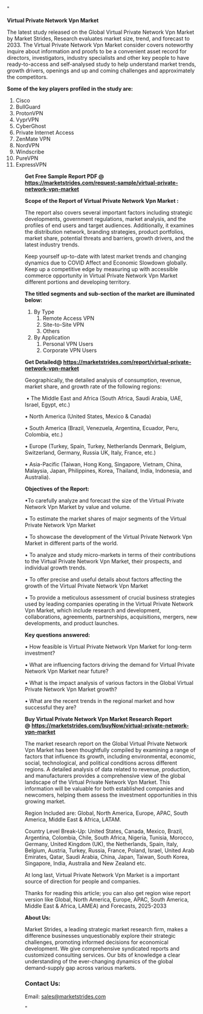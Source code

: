 "<p><strong>Virtual Private Network Vpn Market</strong></p>
<p>The latest study released on the Global Virtual Private Network Vpn Market by Market Strides, Research evaluates market size, trend, and forecast to 2033. The Virtual Private Network Vpn Market consider covers noteworthy inquire about information and proofs to be a convenient asset record for directors, investigators, industry specialists and other key people to have ready-to-access and self-analysed study to help understand market trends, growth drivers, openings and up and coming challenges and approximately the competitors.</p>
<p><strong> Some of the key players profiled in the study are: </strong></p>
<p><ol><li>
Cisco</li><li>BullGuard</li><li>ProtonVPN</li><li>VyprVPN</li><li>CyberGhost</li><li>Private Internet Access</li><li>ZenMate VPN</li><li>NordVPN</li><li>Windscribe</li><li>PureVPN</li><li>ExpressVPN

</li><ol></p>
<p><strong>Get Free Sample Report PDF @ <a href=https://marketstrides.com/request-sample/virtual-private-network-vpn-market>https://marketstrides.com/request-sample/virtual-private-network-vpn-market</a></strong></p>
<p><strong> Scope of the Report of Virtual Private Network Vpn Market : </strong></p>
<p>The report also covers several important factors including strategic developments, government regulations, market analysis, and the profiles of end users and target audiences. Additionally, it examines the distribution network, branding strategies, product portfolios, market share, potential threats and barriers, growth drivers, and the latest industry trends.</p>
<p>Keep yourself up-to-date with latest market trends and changing dynamics due to COVID Affect and Economic Slowdown globally. Keep up a competitive edge by measuring up with accessible commerce opportunity in Virtual Private Network Vpn Market different portions and developing territory.</p>
<p><strong> The titled segments and sub-section of the market are illuminated below: </strong></p>
<p><ol><li>By Type<ol><li>Remote Access VPN</li><li>Site-to-Site VPN</li><li>Others</li></ol></li><li>By Application<ol><li>Personal VPN Users</li><li>Corporate VPN Users</li></ol></li></ol></p>
<p><strong>Get Detailed@ <a href=https://marketstrides.com/report/virtual-private-network-vpn-market>https://marketstrides.com/report/virtual-private-network-vpn-market</a></strong></p>
<p>Geographically, the detailed analysis of consumption, revenue, market share, and growth rate of the following regions:</p>
<p>&nbsp;&bull; The Middle East and Africa (South Africa, Saudi Arabia, UAE, Israel, Egypt, etc.)</p>
<p>&bull; North America (United States, Mexico &amp; Canada)</p>
<p>&bull; South America (Brazil, Venezuela, Argentina, Ecuador, Peru, Colombia, etc.)</p>
<p>&bull; Europe (Turkey, Spain, Turkey, Netherlands Denmark, Belgium, Switzerland, Germany, Russia UK, Italy, France, etc.)</p>
<p>&bull; Asia-Pacific (Taiwan, Hong Kong, Singapore, Vietnam, China, Malaysia, Japan, Philippines, Korea, Thailand, India, Indonesia, and Australia).</p>
<p><strong>Objectives of the Report: </strong></p>
<p>&bull;To carefully analyze and forecast the size of the Virtual Private Network Vpn Market by value and volume.</p>
<p>&bull; To estimate the market shares of major segments of the Virtual Private Network Vpn Market</p>
<p>&bull; To showcase the development of the Virtual Private Network Vpn Market in different parts of the world.</p>
<p>&bull; To analyze and study micro-markets in terms of their contributions to the Virtual Private Network Vpn Market, their prospects, and individual growth trends.</p>
<p>&bull; To offer precise and useful details about factors affecting the growth of the Virtual Private Network Vpn Market</p>
<p>&bull; To provide a meticulous assessment of crucial business strategies used by leading companies operating in the Virtual Private Network Vpn Market, which include research and development, collaborations, agreements, partnerships, acquisitions, mergers, new developments, and product launches.</p>
<p><strong>Key questions answered: </strong></p>
<p>&bull; How feasible is Virtual Private Network Vpn Market for long-term investment?</p>
<p>&bull; What are influencing factors driving the demand for Virtual Private Network Vpn Market near future?</p>
<p>&bull; What is the impact analysis of various factors in the Global Virtual Private Network Vpn Market growth?</p>
<p>&bull; What are the recent trends in the regional market and how successful they are?</p>
<p><strong>Buy Virtual Private Network Vpn Market Research Report @&nbsp;<a href=https://marketstrides.com/buyNow/virtual-private-network-vpn-market>https://marketstrides.com/buyNow/virtual-private-network-vpn-market</a></strong></p>
<p>The market research report on the Global Virtual Private Network Vpn Market has been thoughtfully compiled by examining a range of factors that influence its growth, including environmental, economic, social, technological, and political conditions across different regions. A detailed analysis of data related to revenue, production, and manufacturers provides a comprehensive view of the global landscape of the Virtual Private Network Vpn Market. This information will be valuable for both established companies and newcomers, helping them assess the investment opportunities in this growing market.</p>
<p>Region Included are: Global, North America, Europe, APAC, South America, Middle East &amp; Africa, LATAM.</p>
<p>Country Level Break-Up: United States, Canada, Mexico, Brazil, Argentina, Colombia, Chile, South Africa, Nigeria, Tunisia, Morocco, Germany, United Kingdom (UK), the Netherlands, Spain, Italy, Belgium, Austria, Turkey, Russia, France, Poland, Israel, United Arab Emirates, Qatar, Saudi Arabia, China, Japan, Taiwan, South Korea, Singapore, India, Australia and New Zealand etc.</p>
<p>At long last, Virtual Private Network Vpn Market is a important source of direction for people and companies.</p>
<p>Thanks for reading this article; you can also get region wise report version like Global, North America, Europe, APAC, South America, Middle East &amp; Africa, LAMEA) and Forecasts, 2025-2033</p>
<p><strong>About Us: </strong></p>
<p>Market Strides, a leading strategic market research firm, makes a difference businesses unquestionably explore their strategic challenges, promoting informed decisions for economical development. We give comprehensive syndicated reports and customized consulting services. Our bits of knowledge a clear understanding of the ever-changing dynamics of the global demand-supply gap across various markets.</p>
<h3>Contact Us:</h3>
<p>Email: <a href=mailto:sales@marketstrides.com>sales@marketstrides.com</a></p>"
